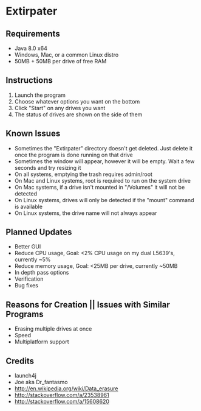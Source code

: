 Extirpater
==========

Requirements
------------
- Java 8.0 x64
- Windows, Mac, or a common Linux distro
- 50MB + 50MB per drive of free RAM

Instructions
------------
1. Launch the program
2. Choose whatever options you want on the bottom
3. Click "Start" on any drives you want
4. The status of drives are shown on the side of them

Known Issues
------------
- Sometimes the "Extirpater" directory doesn't get deleted. Just delete it once the program is done running on that drive
- Sometimes the window will appear, however it will be empty. Wait a few seconds and try resizing it
- On all systems, emptying the trash requires admin/root
- On Mac and Linux systems, root is required to run on the system drive
- On Mac systems, if a drive isn't mounted in "/Volumes" it will not be detected
- On Linux systems, drives will only be detected if the "mount" command is available
- On Linux systems, the drive name will not always appear

Planned Updates
---------------
- Better GUI
- Reduce CPU usage, Goal: <2% CPU usage on my dual L5639's, currently ~5%
- Reduce memory usage, Goal: <25MB per drive, currently ~50MB
- In depth pass options
- Verification
- Bug fixes

Reasons for Creation || Issues with Similar Programs
----------------------------------------------------
- Erasing multiple drives at once
- Speed
- Multiplatform support

Credits
-------
- launch4j
- Joe aka Dr_fantasmo
- http://en.wikipedia.org/wiki/Data_erasure
- http://stackoverflow.com/a/23538961
- http://stackoverflow.com/a/15608620
